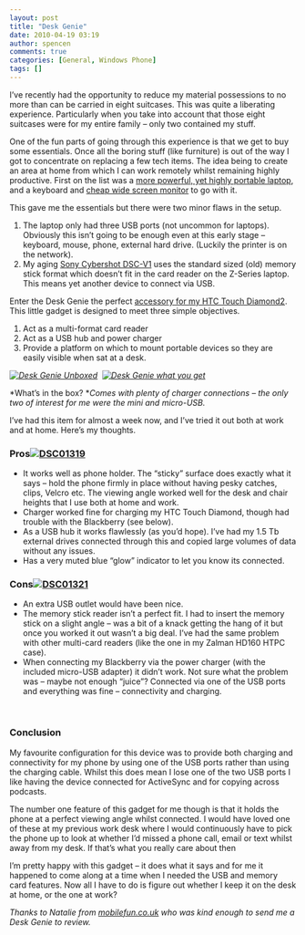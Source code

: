 ```yaml
---
layout: post
title: "Desk Genie"
date: 2010-04-19 03:19
author: spencen
comments: true
categories: [General, Windows Phone]
tags: []
---
```



I’ve recently had the opportunity to reduce my material possessions to no more than can be carried in eight suitcases. This was quite a liberating experience. Particularly when you take into account that those eight suitcases were for my entire family – only two contained my stuff.
  

One of the fun parts of going through this experience is that we get to buy some essentials. Once all the boring stuff (like furniture) is out of the way I got to concentrate on replacing a few tech items. The idea being to create an area at home from which I can work remotely whilst remaining highly productive. First on the list was a [more powerful, yet highly portable laptop](http://blog.spencen.com/2010/04/06/new-laptop-ndash-sony-z-series.aspx), and a keyboard and [cheap wide screen monitor](http://www.jr.com/acer-computer/pe/ACE_H243HBMID/) to go with it.
  

This gave me the essentials but there were two minor flaws in the setup.
  

1.  The laptop only had three USB ports (not uncommon for laptops). Obviously this isn’t going to be enough even at this early stage – keyboard, mouse, phone, external hard drive. (Luckily the printer is on the network).
2.  My aging [Sony Cybershot DSC-V1](http://www.dpreview.com/reviews/sonydscv1/) uses the standard sized (old) memory stick format which doesn’t fit in the card reader on the Z-Series laptop. This means yet another device to connect via USB.  

Enter the Desk Genie the perfect [accessory for my HTC Touch Diamond2](http://www.mobilefun.co.uk/cat/HTC-Touch-Diamond2.htm). This little gadget is designed to meet three simple objectives.
  

1.  Act as a multi-format card reader
2.  Act as a USB hub and power charger
3.  Provide a platform on which to mount portable devices so they are easily visible when sat at a desk.  

*<a href="http://blog.spencen.com/images/83489-72989/Desk%20Genie%20Unboxed_2.jpg">![Desk Genie Unboxed](http://blog.spencen.com/images/83489-72989/Desk%20Genie%20Unboxed_thumb.jpg "Desk Genie Unboxed")</a>&#160; <a href="http://blog.spencen.com/images/83489-72989/Desk%20Genie%20what%20you%20get_2.jpg">![Desk Genie what you get](http://blog.spencen.com/images/83489-72989/Desk%20Genie%20what%20you%20get_thumb.jpg "Desk Genie what you get")</a>*
  

*What’s in the box? **Comes with plenty of charger connections – the only two of interest for me were the mini and micro-USB.*
  

I’ve had this item for almost a week now, and I’ve tried it out both at work and at home. Here’s my thoughts.
  

### Pros<a href="http://blog.spencen.com/images/83489-72989/DSC01319.jpg">![DSC01319](http://blog.spencen.com/images/83489-72989/DSC01319_thumb.jpg "DSC01319")</a>

  

*   It works well as phone holder. The “sticky” surface does exactly what it says – hold the phone firmly in place without having pesky catches, clips, Velcro etc. The viewing angle worked well for the desk and chair heights that I use both at home and work.
*   Charger worked fine for charging my HTC Touch Diamond, though had trouble with the Blackberry (see below).
*   As a USB hub it works flawlessly (as you’d hope). I’ve had my 1.5 Tb external drives connected through this and copied large volumes of data without any issues.
*   Has a very muted blue “glow” indicator to let you know its connected.  

### Cons<a href="http://blog.spencen.com/images/83489-72989/DSC01321.jpg">![DSC01321](http://blog.spencen.com/images/83489-72989/DSC01321_thumb.jpg "DSC01321")</a>

  

*   An extra USB outlet would have been nice.
*   The memory stick reader isn’t a perfect fit. I had to insert the memory stick on a slight angle – was a bit of a knack getting the hang of it but once you worked it out wasn’t a big deal. I’ve had the same problem with other multi-card readers (like the one in my Zalman HD160 HTPC case).
*   When connecting my Blackberry via the power charger (with the included micro-USB adapter) it didn’t work. Not sure what the problem was – maybe not enough “juice”? Connected via one of the USB ports and everything was fine – connectivity and charging.  

<a href="http://blog.spencen.com/images/83489-72989/DSC01319.jpg"></a>
  

&#160; 
  

### Conclusion

  

My favourite configuration for this device was to provide both charging and connectivity for my phone by using one of the USB ports rather than using the charging cable. Whilst this does mean I lose one of the two USB ports I like having the device connected for ActiveSync and for copying across podcasts.
  

The number one feature of this gadget for me though is that it holds the phone at a perfect viewing angle whilst connected. I would have loved one of these at my previous work desk where I would continuously have to pick the phone up to look at whether I’d missed a phone call, email or text whilst away from my desk. If that’s what you really care about then
  

I’m pretty happy with this gadget – it does what it says and for me it happened to come along at a time when I needed the USB and memory card features. Now all I have to do is figure out whether I keep it on the desk at home, or the one at work?
  

*Thanks to Natalie from *<a href="http://mobilefun.co.uk">*mobilefun.co.uk*</a>* who was kind enough to send me a Desk Genie to review.*


